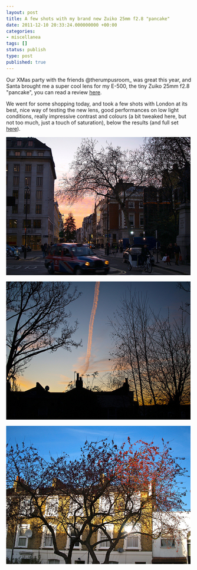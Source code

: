 ```yaml
---
layout: post
title: A few shots with my brand new Zuiko 25mm f2.8 "pancake"
date: 2011-12-10 20:33:24.000000000 +00:00
categories:
- miscellanea
tags: []
status: publish
type: post
published: true
---
```

<p>Our XMas party with the friends @therumpusroom_ was great this year, and Santa brought me a super cool lens for my E-500, the tiny Zuiko 25mm f2.8 "pancake", you can read a review <a href="http://www.dpreview.com/lensreviews/olympus_25_2p8_o20/">here</a>.</p>
<p>We went for some shopping today, and took a few shots with London at its best, nice way of testing the new lens, good performances on low light conditions, really impressive contrast and colours (a bit tweaked here, but not too much, just a touch of saturation), below the results (and full set <a href="http://www.flickr.com/photos/grudelsud/sets/72157628362123459/">here</a>).</p>
<p><a title="london red sky by grudelsud, on Flickr" href="http://www.flickr.com/photos/grudelsud/6488314663/"><img src="/images/6488314663_626d8fd399.jpg" alt="london red sky" width="500" height="375" /></a></p>
<p><a title="scarred sky by grudelsud, on Flickr" href="http://www.flickr.com/photos/grudelsud/6488309219/"><img src="/images/6488309219_ca94160e83.jpg" alt="scarred sky" width="500" height="375" /></a></p>
<p><a title="autumn in hanley rd by grudelsud, on Flickr" href="http://www.flickr.com/photos/grudelsud/6488310169/"><img src="/images/6488310169_61e5ebf2cc.jpg" alt="autumn in hanley rd" width="500" height="375" /></a></p>
